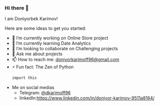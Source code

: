 ### Hi there 👋
I am Doniyorbek Karimov!

Here are some ideas to get you started:

- 🔭 I’m currently working on Online Store project
- 🌱 I’m currently learning Date Analytics
- 👯 I’m looking to collaborate on Challenging projects
- 💬 Ask me about projects
- 📫 How to reach me: doniyorkarimoff96@gmail.com
- ⚡ Fun fact: The Zen of Python
  ```bash
  import this 
- Me on social medias
  * Telegram: [@dkarimoff96](https://t.me/dkarimoff96)
  * linkedIn:https://www.linkedin.com/in/doniyor-karimov-9511a8164/



